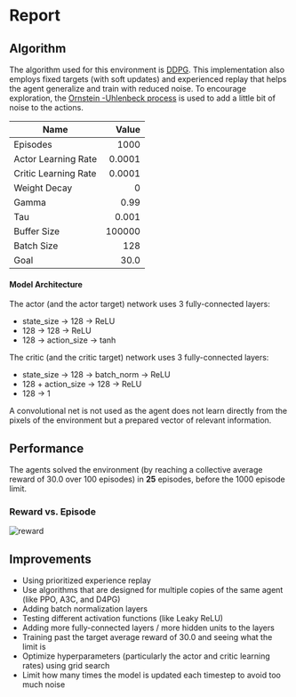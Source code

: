
# Report

## Algorithm

The algorithm used for this environment is  [DDPG](https://arxiv.org/pdf/1509.02971.pdf). This implementation also employs fixed targets (with soft updates) and experienced replay that helps the agent generalize and train with reduced noise. To encourage exploration, the [Ornstein -Uhlenbeck process](https://en.wikipedia.org/wiki/Ornstein%E2%80%93Uhlenbeck_process) is used to add a little bit of noise to the actions. 

|Name|Value|
|---|---:|
|Episodes|1000|
|Actor Learning Rate|0.0001|
|Critic Learning Rate|0.0001|
|Weight Decay|0|
|Gamma|0.99|
|Tau|0.001|
|Buffer Size|100000|
|Batch Size|128|
|Goal|30.0|

#### Model Architecture

The actor (and the actor target) network uses 3 fully-connected layers:

- state_size -> 128 -> ReLU
- 128 -> 128 -> ReLU
- 128 -> action_size -> tanh

The critic (and the critic target) network uses 3 fully-connected layers:

-   state_size -> 128 -> batch_norm -> ReLU
-   128 + action_size -> 128 -> ReLU
-   128 -> 1

A convolutional net is not used as the agent does not learn directly from the pixels of the environment but a prepared vector of relevant information.

## Performance

The agents solved the environment (by reaching a collective average reward of 30.0 over 100 episodes) in  **25**  episodes, before the 1000 episode limit.

### Reward vs. Episode

![reward](https://user-images.githubusercontent.com/39870221/86488820-49a74400-bd30-11ea-8c87-b1abccebcef3.png)

## Improvements
- Using prioritized experience replay
- Use algorithms that are designed for multiple copies of the same agent (like PPO, A3C, and D4PG)
- Adding batch normalization layers
- Testing different activation functions (like Leaky ReLU)
- Adding more fully-connected layers / more hidden units to the layers
- Training past the target average reward of 30.0 and seeing what the limit is
- Optimize hyperparameters (particularly the actor and critic learning rates) using grid search
- Limit how many times the model is updated each timestep to avoid too much noise